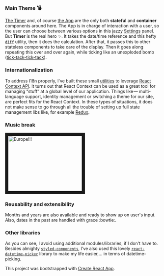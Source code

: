 ### Main Theme :bomb:
[The Timer](https://github.com/marija-marinkovic-m/React-Challenge---Part-1/blob/master/src/components/Countdown/Timer.js) and, of course [the App](https://github.com/marija-marinkovic-m/React-Challenge---Part-1/blob/master/src/App.js) are the only both **stateful** and **container** components around here.
The App is in charge of interaction with a user, so the user can choose between various options in this jazzy [Settings](https://github.com/marija-marinkovic-m/React-Challenge---Part-1/blob/master/src/App.js#L80-L116 "Settings") panel. But __Timer__ is the real hero :sparkles:. It takes the date/time reference and this hefty [`diff`](https://github.com/marija-marinkovic-m/React-Challenge---Part-1/blob/master/src/util/timeDiff.js "The Diff") utility, then it does the calculation. After that, it passes this to other stateless components to take care of the display. Then it goes along repeating this over and over again, while ticking like an unexploded bomb ([tick-tack-tick-tack](https://github.com/marija-marinkovic-m/React-Challenge---Part-1/blob/master/src/components/Countdown/Timer.js#L38-L48 "interval")).

### Internationalization
To address I18n properly, I've built these small [utilities](https://github.com/marija-marinkovic-m/React-Challenge---Part-1/blob/master/src/util/i18n/index.js "utils") to leverage [React Context API](https://reactjs.org/docs/context.html "react context"). It turns out that React Context can be used as a great tool for managing “stuff” at a global level of our application. Things like — multi-language support, identity management or switching a theme for our site, are perfect fits for the React Context. In these types of situations, it does not make sense to go through all the trouble of setting up full state management libs like, for example [Redux](https://redux.js.org/).

### Music break
<a href="http://www.youtube.com/watch?feature=player_embedded&v=9jK-NcRmVcw" target="_blank"><img src="http://img.youtube.com/vi/9jK-NcRmVcw/0.jpg" alt="Europe!!!" width="240" height="180" border="10" /></a>

### Reusability and extensibility
Months and years are also available and ready to show up on user's input. Also, dates in the past are handled with grace :bowtie:.

### Other libraries
As you can see, I avoid using additional modules/libraries, if I don't have to. 
Besides almighty [`styled-components`](https://www.styled-components.com), I've also used this lovely [`react-datetime-picker`](https://www.npmjs.com/package/react-datetime-picker) library to make my life easier,... in terms of datetime-picking.

This project was bootstrapped with [Create React App](https://github.com/facebookincubator/create-react-app).
